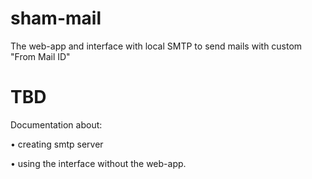 # sham-mail
The web-app and interface with local SMTP to send mails with custom "From Mail ID"

# TBD
Documentation about:

• creating smtp server

• using the interface without the web-app.